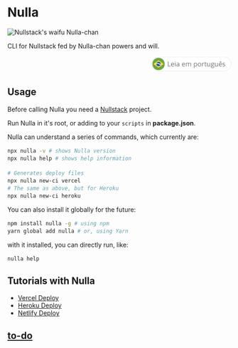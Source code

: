 # Nulla

![Nullstack's waifu Nulla-chan](https://raw.githubusercontent.com/nullstack/nullstack.github.io/7e47095fb480fc4ae62089501e782a836eae764d/public/nullachan.png)

CLI for Nullstack fed by Nulla-chan powers and will.

<div align="right">
  <a href="./README.BR.md">
    <img src="./docs/btn-br.png" alt="go to pt-BR version" width="180px">
  </a>
</div>

## Usage

Before calling Nulla you need a [Nullstack](https://nullstack.app) project.

Run Nulla in it's root, or adding to your `scripts` in **package.json**.

Nulla can understand a series of commands, which currently are:

```sh
npx nulla -v # shows Nulla version
npx nulla help # shows help information

# Generates deploy files
npx nulla new-ci vercel
# The same as above, but for Heroku
npx nulla new-ci heroku
```

You can also install it globally for the future:

```sh
npm install nulla -g # using npm
yarn global add nulla # or, using Yarn
```

with it installed, you can directly run, like:

```sh
nulla help
```

## Tutorials with Nulla

 - [Vercel Deploy](./docs/en-US/deploy-vercel.md)
 - [Heroku Deploy](./docs/en-US/deploy-heroku.md)
 - [Netlify Deploy](./docs/en-US/deploy-netlify.md)

## [to-do](https://github.com/GuiDevloper/nulla/issues/1)
